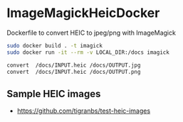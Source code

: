 # ImageMagickHeicDocker
Dockerfile to convert HEIC to jpeg/png with ImageMagick

```bash
sudo docker build . -t imagick
sudo docker run -it --rm -v LOCAL_DIR:/docs imagick 
```

```sh
convert  /docs/INPUT.heic /docs/OUTPUT.jpg
convert  /docs/INPUT.heic /docs/OUTPUT.png
```

## Sample HEIC images
- https://github.com/tigranbs/test-heic-images
